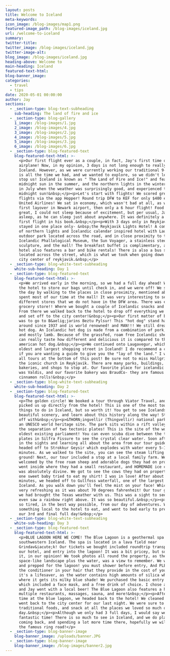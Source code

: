 ```yaml
---
layout: posts
title: Welcome to Iceland
meta-keywords:
icon_image: /blog-images/map1.png
featured-image_path: /blog-images/iceland.jpg
url: /welcome-to-iceland
summary:
twitter-title:
twitter_image: /blog-images/iceland.jpg
twitter-image-alt:
blog_image: /blog-images/iceland.jpg
heading-above: Welcome to
main-heading: Iceland
featured-text-html:
blog-banner_image:
categories:
  - travel
  - tips
date: 2020-05-01 00:00:00
author: Jay
sections:
  - _section-type: blog-text-subheading
    sub-heading: The land of fire and ice
  - _section-type: blog-gallery
    1_image: /blog-images/1.jpg
    2_image: /blog-images/4.jpg
    3_image: /blog-images/2.jpg
    4_image: /blog-images/5.jpg
    5_image: /blog-images/3.jpg
    6_image: /blog-images/6.jpg
  - _section-type: blog-featured-text
    blog-featured-text-html: >-
      <p>Our first flight ever as a couple, in fact, Jay's first time on an
      airplane! Now, in my opinion, 3 days is not long enough to really enjoy
      Iceland. However, as we were currently working our traditional 9-5s, this
      is all the time we had, and we wanted to explore, so we didn't let timing
      stop us! Iceland is known as " The Land of Fire and Ice!" and features
      midnight sun in the summer, and the northern lights in the winter. We went
      in July when the weather was surprisingly good, and experienced the
      midnight sun!&nbsp;</p><p>Let's start with flights! We scored great
      flights via the app Hopper! Round trip DFW to KEF for only $400 each on
      United Airlines! We sat in economy, which wasn't bad at all, as we had our
      first layover in Newark airport, then only a 6 hour flight! Food was
      great, I could not sleep because of excitement, but per usual, Jay fell
      asleep, as he can sleep just about anywhere. It was definitely a great
      first flight in his book.&nbsp;</p><p>With 3 days only in Reykjavik, we
      stayed in one place only- &nbsp;the Reykjavik Lights Hotel! A combination
      of northern lights and Icelandic calendar inspired hotel with Laugardalur
      outdoor park located across the road, and in close proximity to the
      Icelandic Phallological Museum, the Sun Voyager, a stainless steel boat
      sculpture, and the mall! The breakfast buffet is complimentary, and the
      hotel also features a bar and bike rentals! There is also a bus stop
      located across the street, which is what we took when going down to the
      city center of reykjavik.&nbsp;</p>
  - _section-type: blog-white-text-subheading
    white-sub-heading: Day 1
  - _section-type: blog-featured-text
    blog-featured-text-html: >-
      <p>We arrived early in the morning, so we had a full day ahead! We asked
      the hotel to store our bags until check in, and we were off! We started
      the day by walking to the places in close proximity, mentioned above, and
      spent most of our time at the mall! It was very interesting to see the
      different stores that we do not have in the DFW area. There was even a
      grocery store!! Where we bought a couple of Icelandic snacks and wine.
      From there we walked back to the hotel to drop off everything we bought,
      and set off to the city center!&nbsp;</p><p>Our first matter of business
      was to go to B&aelig;jarins Beztu Pylsur! This "hot dog" stand has been
      around since 1937 and is world renowned! and MAN!!! We still dream of this
      hot dog. An Icelandic hot dog is made from a combination of pork, beef,
      and mostly lamb. Because of the grassfed, roam free Icelandic sheep, you
      can really taste how different and delicious it is compared to the
      american hot dog.&nbsp;</p><p>We continued onto Laugavegur, which is the
      oldest and largest shopping street in Iceland! I do recommend a city tour
      if you are wanting a guide to give you the "lay of the land." I will link
      all tours at the bottom of this post! Be sure not to miss Hallgrimskrkj,
      the iconic church in Reykjavik. There are many parks, buildings, museums,
      bakeries, and shops to stop at. Our favorite place for icelandic ice cream
      was Valdis, and our favorite bakery was BraudCo- they are famous for their
      cinnamon rolls!&nbsp;</p>
  - _section-type: blog-white-text-subheading
    white-sub-heading: Day 2
  - _section-type: blog-featured-text
    blog-featured-text-html: >-
      <p>The golden circle! We booked a tour through Viator Travel, and they
      picked us up directly from the hotel! This is one of the most touristic
      things to do in Iceland, but so worth it! You get to see Icelands
      beautiful scenery, and learn about this history along the way! Starting
      off with&nbsp;</p><p>&THORN;ingvellir (Thingvellir) national park! This is
      an UNESCO world heritage site. The park sits within a rift valley, causing
      the separation of two tectonic plates! This is the site of the world's
      oldest existing parliament! You can even scuba dive between the tectonic
      plates in Silfra Fissure to see the crystal clear water. Soon after taking
      in the sights and learning all about the area from our tour guide, we
      headed off to Strokkur Geysir which explodes with water every 5-10
      minutes. As we walked to the site, you can see the steam lifting from the
      ground! Next, our tour included a stop at a local family farm. We were
      welcomed by the free roam sheep and adorable dogs they had on property. We
      went inside where they had a small restaurant, and HOMEMADE ice cream! It
      was absolutely divine. We got to see the cows they had on property, and
      one sweet baby tried to eat my shirt! I was in love! After about 45
      minutes, we headed off to Gullfoss waterfall, one of the largest in
      Iceland. As you walk down you'll feel the mist on your face! Which was
      very refreshing as it was about 70 degrees fahrenheit! Our tour guide said
      we had brought the Texas weather with us. This was a sight to see, and we
      even saw a rainbow right above. It was so beautiful.&nbsp;</p><p>We were
      so tired, in the best way possible, from our day of adventures. We grabbed
      something local to the hotel to eat, and went to bed early to prepare for
      our 3rd and final full day!&nbsp;</p>
  - _section-type: blog-white-text-subheading
    white-sub-heading: Day 3
  - _section-type: blog-featured-text
    blog-featured-text-html: >-
      <p>BLUE LAGOON HERE WE COME! The Blue Lagoon is a geothermal spa in
      southwestern Iceland. The spa is located in a lava field near
      Grindav&iacute;k! Our tickets we bought included roundtrip transport from
      our hotel, and entry into the lagoon! It was a bit pricey, but so worth
      it, in our opinion! We took photos all round the property, as the rocky,
      space-like landscape plus the water, was a view to remember. We went in
      and prepped for the lagoon! you must shower before entry, And PLEASE put
      the conditioner in your hair that they provide in the cost of your ticket-
      it's a lifesaver, as the water contains high amounts of silica which is
      where it gets its milky blue shade! We purchased the basic entry fee,
      which included a face mask, and a free drink of choice. I chose a wine,
      and Jay went with a local beer! The Blue Lagoon also features a hotel,
      multiple restaurants, massages, sauna, and more!&nbsp;</p><p>After our
      time at the blue lagoon, we headed back to the hotel! We cleaned up, and
      went back to the city center for our last night. We were sure to eat more
      traditional foods, and snack at all the places we loved so much our first
      day.&nbsp;</p><p>Although we only had 3 full days, I would say we had a
      fantastic time! There is so much to see in Iceland, and we do plan on
      coming back, and spending a lot more time there, hopefully we will travel
      the famous ring road!</p>
  - _section-type: blog-banner-image
    blog-banner_image: /uploads/banner.JPG
  - _section-type: blog-banner-image
    blog-banner_image: /blog-images/banner2.jpg
---
```

